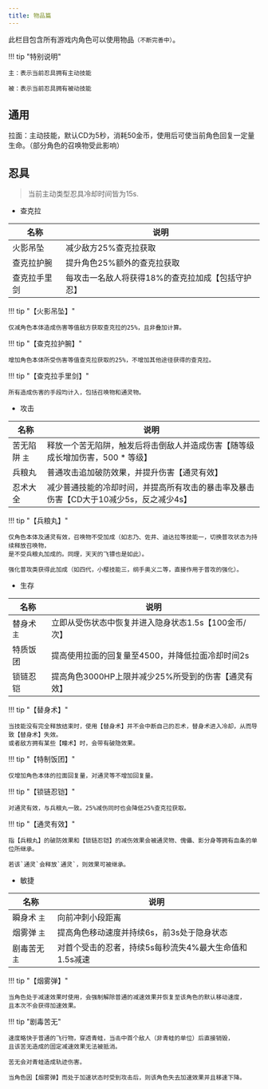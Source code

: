 ```yaml
---
title: 物品篇
---
```


此栏目包含所有游戏内角色可以使用物品`（不断完善中）`。

!!! tip "特别说明"

    主：表示当前忍具拥有主动技能

    被：表示当前忍具拥有被动技能


## 通用

拉面：主动技能，默认CD为5秒，消耗50金币，使用后可使当前角色回复一定量生命。（部分角色的召唤物受此影响）

## 忍具

> 当前主动类型忍具冷却时间皆为15s.

* 查克拉

| 名称         | 说明                                              |
| ------------ | ------------------------------------------------- |
| 火影吊坠     | 减少敌方25%查克拉获取                             |
| 查克拉护腕   | 提升角色25%额外的查克拉获取                       |
| 查克拉手里剑 | 每攻击一名敌人将获得18%的查克拉加成【包括守护忍】 |

!!! tip "【火影吊坠】"

    仅减角色本体造成伤害等值敌方获取查克拉的25%，且非叠加计算。

!!! tip "【查克拉护腕】"

    增加角色本体所受伤害等值查克拉获取的25%，不增加其他途径获得的查克拉。

!!! tip "【查克拉手里剑】"

    所有造成伤害的手段均计入，包括召唤物和通灵物。

* 攻击

| 名称          | 说明                                                                                   |
| ------------- | -------------------------------------------------------------------------------------- |
| 苦无陷阱 `主` | 释放一个苦无陷阱，触发后将击倒敌人并造成伤害【随等级成长增加伤害，500 * 等级】         |
| 兵粮丸        | 普通攻击追加破防效果，并提升伤害【通灵有效】                                           |
| 忍术大全      | 减少普通技能的冷却时间，并提高所有攻击的暴击率及暴击伤害【CD大于10减少5s，反之减少4s】 |

!!! tip "【兵粮丸】"

    仅角色本体及通灵有效，召唤物不受加成（如志乃、佐井、迪达拉等技能一，切换普攻状态为持续释放召唤物，
    是不受兵粮丸加成的。同理，天天的飞镖也是如此）。

    强化普攻类获得此加成（如四代，小樱技能三，纲手奥义二等，直接作用于普攻的强化）。

* 生存

| 名称        | 说明                                                 |
| ----------- | ---------------------------------------------------- |
| 替身术 `主` | 立即从受伤状态中恢复并进入隐身状态1.5s【100金币/次】 |
| 特质饭团    | 提高使用拉面的回复量至4500，并降低拉面冷却时间2s     |
| 锁链忍铠    | 提高角色3000HP上限并减少25%所受到的伤害【通灵有效】  |

!!! tip "【替身术】"

    当技能没有完全释放结束时，使用【替身术】并不会中断自己的忍术，替身术进入冷却，从而导致【替身术】失效。
    或者敌方拥有某些【瞳术】时，会带有破隐效果。

!!! tip "【特制饭团】"

    仅增加角色本体的拉面回复量，对通灵等不增加回复量。

!!! tip "【锁链忍铠】"

    对通灵有效，与兵粮丸一致。25%减伤同时也会降低25%查克拉获取。

!!! tip "【通灵有效】"

    指【兵粮丸】的破防效果和【锁链忍铠】的减伤效果会被通灵物、傀儡、影分身等拥有血条的单位所继承。

    若该`通灵`会释放`通灵`，则效果可被继承。

* 敏捷

| 名称          | 说明                                                   |
| ------------- | ------------------------------------------------------ |
| 瞬身术 `主`   | 向前冲刺小段距离                                       |
| 烟雾弹 `主`   | 提高角色移动速度并持续6s，前3s处于隐身状态             |
| 剧毒苦无 `主` | 对首个受击的忍者，持续5s每秒流失4%最大生命值和1.5s减速 |

!!! tip "【烟雾弹】"

    当角色处于减速效果时使用，会强制解除普通的减速效果并恢复至该角色的默认移动速度，
    且本次不会获得加速效果。

!!! tip "剧毒苦无"

    速度略快于普通的飞行物，穿透青蛙，当击中首个敌人（非青蛙的单位）后直接销毁，
    且该苦无造成的固定减速效果无法被抵消。

    苦无会对青蛙造成轨迹伤害。

    当角色因【烟雾弹】而处于加速状态时受到攻击后，则该角色失去加速效果并且移速下降。
